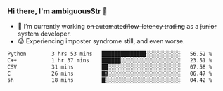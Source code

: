 ### Hi there, I'm ambiguou~~s~~Str 👋

<!--
**ambiguoustexture/ambiguoustexture** is a ✨ _special_ ✨ repository because its `README.md` (this file) appears on your GitHub profile.

Here are some ideas to get you started:
-->
- 🔭 I’m currently working ~~on automated/low-latency trading~~ as a ~~junior~~ system developer.
- :worried: Experiencing imposter syndrome still, and even worse.

<!--START_SECTION:waka-->

```txt
Python        3 hrs 53 mins   ██████████████░░░░░░░░░░░   56.52 %
C++           1 hr 37 mins    ██████░░░░░░░░░░░░░░░░░░░   23.51 %
CSV           31 mins         ██░░░░░░░░░░░░░░░░░░░░░░░   07.58 %
C             26 mins         █▓░░░░░░░░░░░░░░░░░░░░░░░   06.47 %
sh            18 mins         █░░░░░░░░░░░░░░░░░░░░░░░░   04.42 %
```

<!--END_SECTION:waka-->
